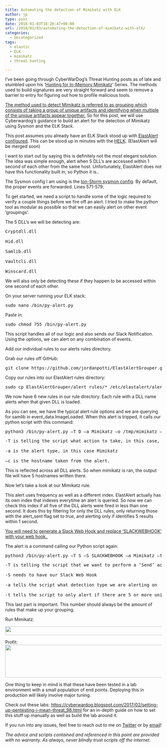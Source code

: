 ```yaml
---
title: Automating the detection of Mimikatz with ELK
author: jp
type: post
date: 2018-01-03T18:20:47+00:00
url: /2018/01/03/automating-the-detection-of-mimikatz-with-elk/
categories:
  - Uncategorized
tags:
  - elastic
  - ELK
  - mimikatz
  - threat hunting

---
```

I’ve been going through CyberWarDog’s Threat Hunting posts as of late and stumbled upon his ‘[Hunting for In-Memory Mimikatz][1]’ Series. The methods used to build signatures are very straight forward and seem to remove a barrier to entry for figuring out how to profile malicious tools.

[The method used to detect Mimikatz is referred to as grouping which consists of taking a group of unique artifacts and identifying when multiple of the unique artifacts appear together.][2] So for this post, we will use Cyberwardog’s guidance to build an alert for the detection of Mimikatz using Sysmon and the ELK Stack.

This post assumes you already have an ELK Stack stood up with [ElastAlert configured][3]. This can be stood up in minutes with the [HELK][4]. (ElastAlert will be merged soon)

I want to start out by saying this is definitely not the most elegant solution. The idea was simple enough, alert when 5 DLL’s are accessed within 1 second of each other from the same host. Unfortunately, ElastAlert does not have this functionality built in, so Python it is..

The Sysmon config I am using is the [Ion-Storm sysmon config][5]. By default, the proper events are forwarded. Lines 571-579.

<div class="gist-oembed" data-gist="d103dc36af8212df7cb25e5dc3dfda9c.json?file=excerpt-sysmonconfig-export.xml" data-ts="8">
</div>

To get started, we need a script to handle some of the logic required to verify a couple things before we fire off an alert. I tried to make the python tool as modular as possible so that we can easily alert on other event ‘groupings’.

The 5 DLL’s we will be detecting are:

<pre>Cryptdll.dll

Hid.dll

Samlib.dll

Vaultcli.dll

Winscard.dll</pre>

We will also only be detecting these if they happen to be accessed within one second of each other.

On your server running your ELK stack:

<pre>sudo nano /bin/py-alert.py</pre>

Paste in:

<div class="gist-oembed" data-gist="d103dc36af8212df7cb25e5dc3dfda9c.json?file=py-alert.py" data-ts="8">
</div>

<pre>sudo chmod 755 /bin/py-alert.py</pre>

This script handles all of our logic and also sends our Slack Notification. Using the options, we can alert on any combination of events.

Add our individual rules to our alerts rules directory.

Grab our rules off GitHub:

<pre>git clone https://github.com/jordanpotti/ElastAlertGrouper.git</pre>

Copy our rules into our ElastAlert rules directory:

<pre>sudo cp ElastAlertGrouper/alert_rules/* /etc/elastalert/alert_rules/</pre>

We now have 6 new rules in our rule directory. Each rule with a DLL name alerts when that given DLL is loaded.

<div class="gist-oembed" data-gist="d103dc36af8212df7cb25e5dc3dfda9c.json?file=samlib.yaml" data-ts="8">
</div>

As you can see, we have the typical alert rule options and we are querying for samlib in event_data.ImageLoaded. When this alert is tripped, it calls our python script with this command:

<pre>python3 /bin/py-alert.py –T D –a Mimikatz –o /tmp/mimikatz –c $ComputerName</pre>

<pre>-T is telling the script what action to take, in this case, we are just writing the hostname to a file so we want to use the ‘Document’ or D option.

-a is the alert type, in this case Mimikatz

–c is the hostname taken from the alert.</pre>

This is reflected across all DLL alerts. So when mimikatz is ran, the output file will have 5 hostnames written there.

Now let’s take a look at our Mimikatz rule.

<div class="gist-oembed" data-gist="d103dc36af8212df7cb25e5dc3dfda9c.json?file=mimikatz.yaml" data-ts="8">
</div>

This alert uses frequency as well as a different index. ElastAlert actually has its own index that indexes everytime an alert is queried. So now we can check this index if all five of the DLL alerts were fired in less than one second. It does this by filtering for only the DLL rules, only returning those with the alert_sent flag set to true, and alerting only if identifies 5 results within 1 second.

[You will need to generate a Slack Web Hook and replace &#8216;SLACKWEBHOOK&#8217; with your web hook. ][6]

The alert is a command calling our Python script again:

<pre>python3 /bin/py-alert.py –T S –S SLACKWEBHOOK –a Mimikatz –t 5</pre>

<pre>-T is telling the script that we want to perform a ‘Send’ action.

-S needs to have our Slack Web Hook

-a tells the script what detection type we are alerting on

-t tells the script to only alert if there are 5 or more unique hostnames in our output file.</pre>

This last part is important. This number should always be the amount of rules that make up your grouping.

Run Mimikatz:

<img class="aligncenter  wp-image-383" src="https://i2.wp.com/jordanpotti.com/wp-content/uploads/2018/01/1.png?resize=688%2C28" alt="" width="688" height="28" srcset="https://i2.wp.com/jordanpotti.com/wp-content/uploads/2018/01/1.png?w=841 841w, https://i2.wp.com/jordanpotti.com/wp-content/uploads/2018/01/1.png?resize=300%2C12 300w, https://i2.wp.com/jordanpotti.com/wp-content/uploads/2018/01/1.png?resize=768%2C31 768w, https://i2.wp.com/jordanpotti.com/wp-content/uploads/2018/01/1.png?resize=825%2C34 825w" sizes="(max-width: 688px) 100vw, 688px" data-recalc-dims="1" />

Profit:<img class="aligncenter size-full wp-image-382" src="https://i1.wp.com/jordanpotti.com/wp-content/uploads/2018/01/2.png?resize=543%2C105" alt="" width="543" height="105" srcset="https://i1.wp.com/jordanpotti.com/wp-content/uploads/2018/01/2.png?w=543 543w, https://i1.wp.com/jordanpotti.com/wp-content/uploads/2018/01/2.png?resize=300%2C58 300w" sizes="(max-width: 543px) 100vw, 543px" data-recalc-dims="1" />

One thing to keep in mind is that these have been tested in a lab environment with a small population of end points. Deploying this in production will likely involve major tuning.

Check out these labs: <https://cyberwardog.blogspot.com/2017/02/setting-up-pentesting-i-mean-threat_98.html> for an in-depth guide on how to set this stuff up manually as well as build the lab around it.

If you run into any issues, feel free to reach out to me on [Twitter][7] or by [email][8]!

_The advice and scripts contained and referenced in this point are provided with no warranty. As always, never blindly trust scripts off the internet._

&nbsp;

 [1]: https://cyberwardog.blogspot.com/2017/03/chronicles-of-threat-hunter-hunting-for.html
 [2]: https://sqrrl.com/threat-hunting-reference-guide/
 [3]: https://jordanpotti.com/2017/12/22/using-elastalert-to-help-automate-threat-hunting/
 [4]: https://github.com/Cyb3rWard0g/HELK
 [5]: https://github.com/ion-storm/sysmon-config/blob/master/sysmonconfig-export.xml
 [6]: https://api.slack.com/incoming-webhooks
 [7]: https://twitter.com/ok_bye_now
 [8]: mailto:admin@jordanpotti.com